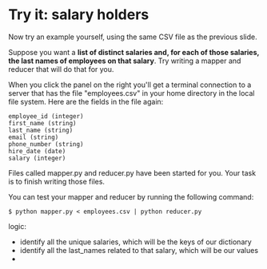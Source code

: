 # Try it: salary holders

Now try an example yourself, using the same CSV file as the previous slide.

Suppose you want a **list of distinct salaries and, for each of those salaries, the last names of employees on that 
salary**. Try writing a mapper and reducer that will do that for you.

When you click the panel on the right you'll get a terminal connection to a server that has the file "employees.csv" in 
your home directory in the local file system. Here are the fields in the file again:

```
employee_id (integer)
first_name (string)
last_name (string)
email (string)
phone_number (string)
hire_date (date)
salary (integer)
```

Files called mapper.py and reducer.py have been started for you. Your task is to finish writing those files.

You can test your mapper and reducer by running the following command:

```$ python mapper.py < employees.csv | python reducer.py```


logic: 
- identify all the unique salaries, which will be the keys of our dictionary
- identify all the last_names related to that salary, which will be our values
- 